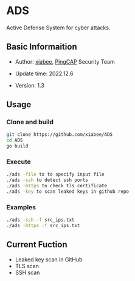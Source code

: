 # ADS
Active Defense System for cyber attacks.

## Basic Informaition

* Author: [xiabee](https://github.com/xiabee),  [PingCAP](https://github.com/pingcap) Security Team
* Update time: 2022.12.6

* Version: 1.3



## Usage

### Clone and build

```bash
git clone https://github.com/xiabee/ADS
cd ADS
go build
```



### Execute

```bash
./ads -file to to specify input file
./ads -ssh to detect ssh ports
./ads -https to check tls certificate
./ads -key to scan leaked keys in github repo
```



### Examples

```bash
./ads -ssh -f src_ips.txt
./ads -https -f src_ips.txt
```





## Current Fuction

* Leaked key scan in GitHub
* TLS scan
* SSH scan

